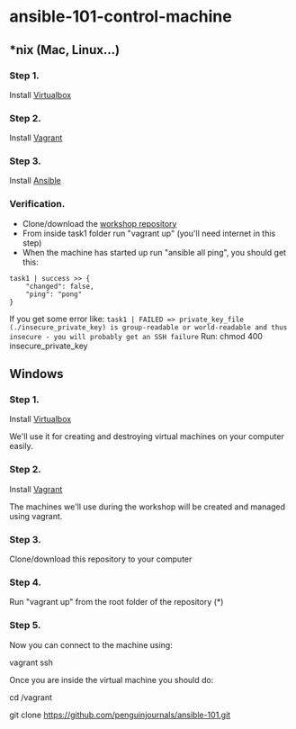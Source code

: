 # ansible-101-control-machine

## *nix (Mac, Linux...)

### Step 1.
Install [Virtualbox](https://www.virtualbox.org/wiki/Downloads)

### Step 2.
Install [Vagrant](http://www.vagrantup.com/downloads)

### Step 3.
Install [Ansible](http://docs.ansible.com/ansible/intro_installation.html)

### Verification.

- Clone/download the [workshop repository](https://github.com/penguinjournals/ansible-101)
- From inside task1 folder run "vagrant up" (you'll need internet in this step)
- When the machine has started up run "ansible all ping", you should get this:
```
task1 | success >> {
    "changed": false,
    "ping": "pong"
}
``` 
If you get some error like:
`task1 | FAILED => private_key_file (./insecure_private_key) is group-readable or world-readable and thus insecure - you will probably get an SSH failure`
Run:
chmod 400 insecure_private_key

## Windows

### Step 1.
Install [Virtualbox](https://www.virtualbox.org/wiki/Downloads)

We'll use it for creating and destroying virtual machines on your computer easily.

### Step 2.
Install [Vagrant](http://www.vagrantup.com/downloads)

The machines we'll use during the workshop will be created and managed using vagrant.

### Step 3.
Clone/download this repository to your computer

### Step 4.
Run "vagrant up" from the root folder of the repository (*)

### Step 5.
Now you can connect to the machine using:

vagrant ssh


Once you are inside the virtual machine you should do:

cd /vagrant

git clone https://github.com/penguinjournals/ansible-101.git
